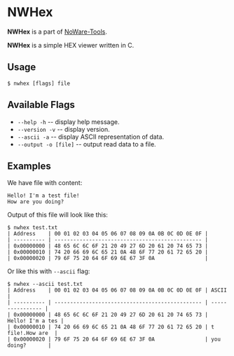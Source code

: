 # NWHex

__NWHex__ is a part of [NoWare-Tools](https://github.com/NoWare-Development/noware-tools).

__NWHex__ is a simple HEX viewer written in C.

## Usage
```
$ nwhex [flags] file
```

## Available Flags
* `--help -h` -- display help message.
* `--version -v` -- display version.
* `--ascii -a` -- display ASCII representation of data.
* `--output -o [file]` -- output read data to a file.

## Examples
We have file with content:
```
Hello! I'm a test file!
How are you doing?
```

Output of this file will look like this:
```
$ nwhex test.txt
| Address    | 00 01 02 03 04 05 06 07 08 09 0A 0B 0C 0D 0E 0F |
| ---------- | ----------------------------------------------- |
| 0x00000000 | 48 65 6C 6C 6F 21 20 49 27 6D 20 61 20 74 65 73 |
| 0x00000010 | 74 20 66 69 6C 65 21 0A 48 6F 77 20 61 72 65 20 |
| 0x00000020 | 79 6F 75 20 64 6F 69 6E 67 3F 0A                |
```

Or like this with `--ascii` flag:
```
$ nwhex --ascii test.txt
| Address    | 00 01 02 03 04 05 06 07 08 09 0A 0B 0C 0D 0E 0F | ASCII            |
| ---------- | ----------------------------------------------- | ---------------- |
| 0x00000000 | 48 65 6C 6C 6F 21 20 49 27 6D 20 61 20 74 65 73 | Hello! I'm a tes |
| 0x00000010 | 74 20 66 69 6C 65 21 0A 48 6F 77 20 61 72 65 20 | t file!.How are  |
| 0x00000020 | 79 6F 75 20 64 6F 69 6E 67 3F 0A                | you doing?       |
```
